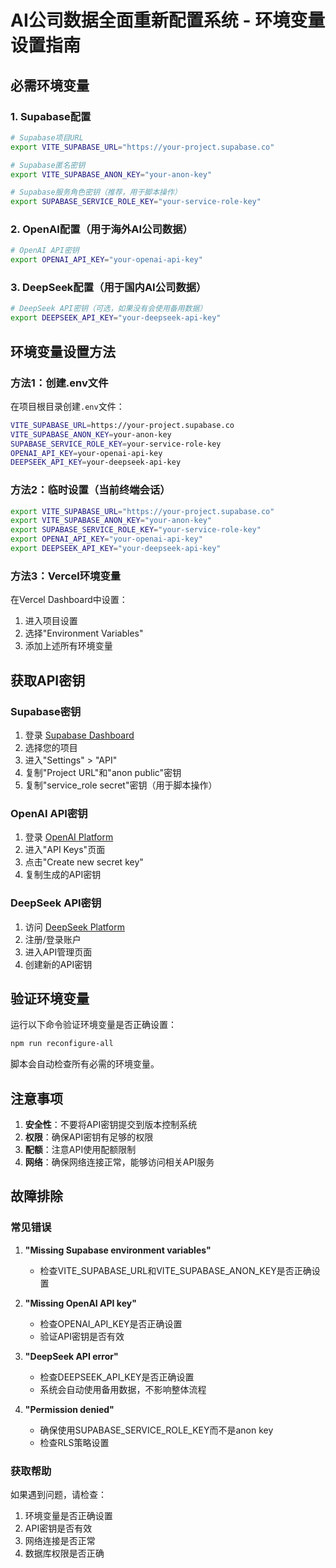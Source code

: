 # AI公司数据全面重新配置系统 - 环境变量设置指南

## 必需环境变量

### 1. Supabase配置
```bash
# Supabase项目URL
export VITE_SUPABASE_URL="https://your-project.supabase.co"

# Supabase匿名密钥
export VITE_SUPABASE_ANON_KEY="your-anon-key"

# Supabase服务角色密钥（推荐，用于脚本操作）
export SUPABASE_SERVICE_ROLE_KEY="your-service-role-key"
```

### 2. OpenAI配置（用于海外AI公司数据）
```bash
# OpenAI API密钥
export OPENAI_API_KEY="your-openai-api-key"
```

### 3. DeepSeek配置（用于国内AI公司数据）
```bash
# DeepSeek API密钥（可选，如果没有会使用备用数据）
export DEEPSEEK_API_KEY="your-deepseek-api-key"
```

## 环境变量设置方法

### 方法1：创建.env文件
在项目根目录创建`.env`文件：
```bash
VITE_SUPABASE_URL=https://your-project.supabase.co
VITE_SUPABASE_ANON_KEY=your-anon-key
SUPABASE_SERVICE_ROLE_KEY=your-service-role-key
OPENAI_API_KEY=your-openai-api-key
DEEPSEEK_API_KEY=your-deepseek-api-key
```

### 方法2：临时设置（当前终端会话）
```bash
export VITE_SUPABASE_URL="https://your-project.supabase.co"
export VITE_SUPABASE_ANON_KEY="your-anon-key"
export SUPABASE_SERVICE_ROLE_KEY="your-service-role-key"
export OPENAI_API_KEY="your-openai-api-key"
export DEEPSEEK_API_KEY="your-deepseek-api-key"
```

### 方法3：Vercel环境变量
在Vercel Dashboard中设置：
1. 进入项目设置
2. 选择"Environment Variables"
3. 添加上述所有环境变量

## 获取API密钥

### Supabase密钥
1. 登录 [Supabase Dashboard](https://supabase.com/dashboard)
2. 选择您的项目
3. 进入"Settings" > "API"
4. 复制"Project URL"和"anon public"密钥
5. 复制"service_role secret"密钥（用于脚本操作）

### OpenAI API密钥
1. 登录 [OpenAI Platform](https://platform.openai.com)
2. 进入"API Keys"页面
3. 点击"Create new secret key"
4. 复制生成的API密钥

### DeepSeek API密钥
1. 访问 [DeepSeek Platform](https://platform.deepseek.com)
2. 注册/登录账户
3. 进入API管理页面
4. 创建新的API密钥

## 验证环境变量

运行以下命令验证环境变量是否正确设置：
```bash
npm run reconfigure-all
```

脚本会自动检查所有必需的环境变量。

## 注意事项

1. **安全性**：不要将API密钥提交到版本控制系统
2. **权限**：确保API密钥有足够的权限
3. **配额**：注意API使用配额限制
4. **网络**：确保网络连接正常，能够访问相关API服务

## 故障排除

### 常见错误
1. **"Missing Supabase environment variables"**
   - 检查VITE_SUPABASE_URL和VITE_SUPABASE_ANON_KEY是否正确设置

2. **"Missing OpenAI API key"**
   - 检查OPENAI_API_KEY是否正确设置
   - 验证API密钥是否有效

3. **"DeepSeek API error"**
   - 检查DEEPSEEK_API_KEY是否正确设置
   - 系统会自动使用备用数据，不影响整体流程

4. **"Permission denied"**
   - 确保使用SUPABASE_SERVICE_ROLE_KEY而不是anon key
   - 检查RLS策略设置

### 获取帮助
如果遇到问题，请检查：
1. 环境变量是否正确设置
2. API密钥是否有效
3. 网络连接是否正常
4. 数据库权限是否正确
